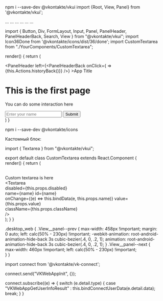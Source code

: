 npm i --save-dev @vkontakte/vkui
<meta content="width=device-width, initial-scale=1, shrink-to-fit=no, user-scalable=no, viewport-fit=cover" name="viewport" />
import {Root, View, Panel} from '@vkontakte/vkui';

<Root activeView={this.state.views.activeView}>
  <View id="main" activePanel={this.state.views.main.activePanel}>
    <Panel id="step-1">
      ...
    </Panel>
    <Panel id="step-2">
      ...
    </Panel>
  </View>
  <View id="search">
    <Panel id="search-panel">
      ...
    </Panel>
  </View>
  <View id="info" activePanel={this.state.views.info.activePanel}>
    <Panel id="oferta">
      ...
    </Panel>
    <Panel id="conditions">
      ...
    </Panel>
    <Panel id="about">
      ...
    </Panel>
  </View>
</Root>

import {
    Button,
    Div,
    FormLayout,
    Input,
    Panel,
    PanelHeader,
    PanelHeaderBack, 
    Search,
    View
  } from "@vkontakte/vkui";
  import Icon36Done from '@vkontakte/icons/dist/36/done';
  import CustomTextarea from "./YourComponents/CustomTextarea";
  
  render() {
    return (
      <div>
        <PanelHeader 
          left={<PanelHeaderBack onClick={ => {this.Actions.historyBack()}} />}
        >App Title</PanelHeader>
        <Icon36Done width={48} height={48} />
        <Div>
          <h1>This is the first page</h1>
          <p className="page-hint">You can do some interaction here</p>
        </Div>
        <FormLayout>
          <Input 
            type="text" 
            defaultValue="" 
            placeholder="Enter your name"
            className="active" 
          />
          <CustomTextarea 
            name="textarea1"          
            className="custom"
            disabled={this.state.blocks.textarea.disabled}
            value={this.state.userData.textarea}
          />
          <Button 
            size="xl" 
            level="secondary">Submit</Button>
        </FormLayout>
        <Search 
          value={this.state.search.text} 
          onChange={this.onSearch}
        />
      </div>
    )
  }

npm i --save-dev @vkontakte/icons

Кастомный блок:

import {
  Textarea
} from "@vkontakte/vkui";

export default class CustomTextarea extends React.Component {    
  render() {
    return (            
      <div className="form-group custom_textarea">           
        <div className="FormLayout__row-top">Custom textarea is here</div>
          <Textarea                                
            disabled={this.props.disabled}                 
            name={name}
            id={name}             
            onChange={(e) <=> this.bindData(e, this.props.name)}
            value={this.props.value}   
            className={this.props.className}               
          />                 
        </div>
      </div>
    );
  }
}

.desktop_web {
    .View__panel--prev {
      max-width: 458px !important;
      margin: 0 auto;
      left: calc(50% - 230px) !important;
      -webkit-animation: root-android-animation-hide-back 3s cubic-bezier(.4, 0, .2, 1);
      animation: root-android-animation-hide-back 3s cubic-bezier(.4, 0, .2, 1);
    }
    .View__panel--next {
      max-width: 460px !important;
      left: calc(50% - 230px) !important;   
    }
  }
  
  import connect from '@vkontakte/vk-connect';

  connect.send("VKWebAppInit", {});

  connect.subscribe((e) => {
    switch (e.detail.type) {
      case "VKWebAppGetUserInfoResult" :
        this.bindConnectUserData(e.detail.data);
        break;
    }
  }
